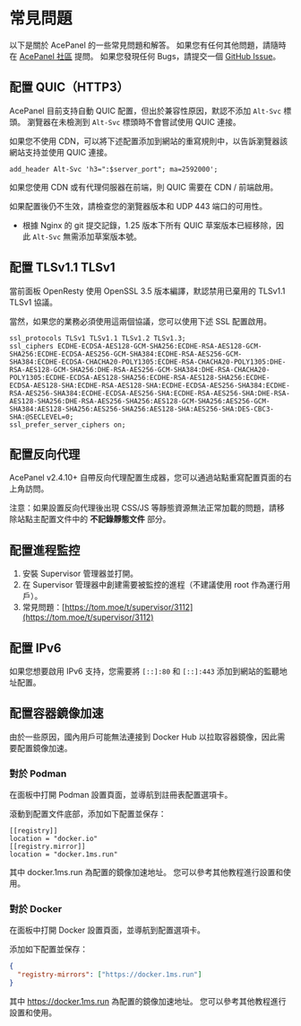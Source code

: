 # 常見問題

以下是關於 AcePanel 的一些常見問題和解答。 如果您有任何其他問題，請隨時在 [AcePanel 社區](https://tom.moe/c/technical/acepanel) 提問。 如果您發現任何 Bugs，請提交一個 [GitHub Issue](https://github.com/tnborg/panel/issues)。

## 配置 QUIC（HTTP3）

AcePanel 目前支持自動 QUIC 配置，但出於兼容性原因，默認不添加 `Alt-Svc` 標頭。 瀏覽器在未檢測到 `Alt-Svc` 標頭時不會嘗試使用 QUIC 連接。

如果您不使用 CDN，可以將下述配置添加到網站的重寫規則中，以告訴瀏覽器該網站支持並使用 QUIC 連接。

```nginx
add_header Alt-Svc 'h3=":$server_port"; ma=2592000';
```

如果您使用 CDN 或有代理伺服器在前端，則 QUIC 需要在 CDN / 前端啟用。

如果配置後仍不生效，請檢查您的瀏覽器版本和 UDP 443 端口的可用性。

- 根據 Nginx 的 git 提交記錄，1.25 版本下所有 QUIC 草案版本已經移除，因此 `Alt-Svc` 無需添加草案版本號。

## 配置 TLSv1.1 TLSv1

當前面板 OpenResty 使用 OpenSSL 3.5 版本編譯，默認禁用已棄用的 TLSv1.1 TLSv1 協議。

當然，如果您的業務必須使用這兩個協議，您可以使用下述 SSL 配置啟用。

```nginx
ssl_protocols TLSv1 TLSv1.1 TLSv1.2 TLSv1.3;
ssl_ciphers ECDHE-ECDSA-AES128-GCM-SHA256:ECDHE-RSA-AES128-GCM-SHA256:ECDHE-ECDSA-AES256-GCM-SHA384:ECDHE-RSA-AES256-GCM-SHA384:ECDHE-ECDSA-CHACHA20-POLY1305:ECDHE-RSA-CHACHA20-POLY1305:DHE-RSA-AES128-GCM-SHA256:DHE-RSA-AES256-GCM-SHA384:DHE-RSA-CHACHA20-POLY1305:ECDHE-ECDSA-AES128-SHA256:ECDHE-RSA-AES128-SHA256:ECDHE-ECDSA-AES128-SHA:ECDHE-RSA-AES128-SHA:ECDHE-ECDSA-AES256-SHA384:ECDHE-RSA-AES256-SHA384:ECDHE-ECDSA-AES256-SHA:ECDHE-RSA-AES256-SHA:DHE-RSA-AES128-SHA256:DHE-RSA-AES256-SHA256:AES128-GCM-SHA256:AES256-GCM-SHA384:AES128-SHA256:AES256-SHA256:AES128-SHA:AES256-SHA:DES-CBC3-SHA:@SECLEVEL=0;
ssl_prefer_server_ciphers on;
```

## 配置反向代理

AcePanel v2.4.10+ 自帶反向代理配置生成器，您可以通過站點重寫配置頁面的右上角訪問。

注意：如果設置反向代理後出現 CSS/JS 等靜態資源無法正常加載的問題，請移除站點主配置文件中的 **不記錄靜態文件** 部分。

## 配置進程監控

1. 安裝 Supervisor 管理器並打開。
2. 在 Supervisor 管理器中創建需要被監控的進程（不建議使用 root 作為運行用戶）。
3. 常見問題：[https://tom.moe/t/supervisor/3112](https://tom.moe/t/supervisor/3112)

## 配置 IPv6

如果您想要啟用 IPv6 支持，您需要將 `[::]:80` 和 `[::]:443` 添加到網站的監聽地址配置。

## 配置容器鏡像加速

由於一些原因，國內用戶可能無法連接到 Docker Hub 以拉取容器鏡像，因此需要配置鏡像加速。

### 對於 Podman

在面板中打開 Podman 設置頁面，並導航到註冊表配置選項卡。

滾動到配置文件底部，添加如下配置並保存：

```
[[registry]]
location = "docker.io"
[[registry.mirror]]
location = "docker.1ms.run"
```

其中 docker.1ms.run 為配置的鏡像加速地址。 您可以參考其他教程進行設置和使用。

### 對於 Docker

在面板中打開 Docker 設置頁面，並導航到配置選項卡。

添加如下配置並保存：

```json
{
  "registry-mirrors": ["https://docker.1ms.run"]
}
```

其中 https://docker.1ms.run 為配置的鏡像加速地址。 您可以參考其他教程進行設置和使用。
